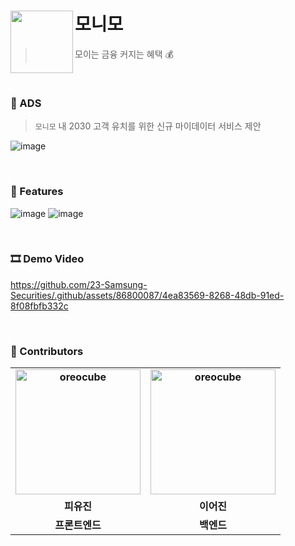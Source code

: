 # 모니모 <img src="https://github.com/23-Samsung-Securities/.github/assets/86800087/515b31bf-0de4-4a0c-a465-5870aacfa1d6" align=left width=100>
> 모이는 금융 커지는 혜택 💰

<br>

### 💭 ADS
> `모니모` 내 2030 고객 유치를 위한 신규 마이데이터 서비스 제안

![image](https://github.com/23-Samsung-Securities/.github/assets/86800087/22804893-d821-4c7a-8137-e7dacd8c8aa2)

<br>

### 📍 Features
![image](https://github.com/23-Samsung-Securities/.github/assets/86800087/71ab6110-13da-475a-bb53-11276f92a694)
![image](https://github.com/23-Samsung-Securities/.github/assets/86800087/4cbbc48a-c83d-4b42-a1c3-e3fe89b9107c)

<br>

### 🎞️ Demo Video

https://github.com/23-Samsung-Securities/.github/assets/86800087/4ea83569-8268-48db-91ed-8f08fbfb332c

<br>

### 🙌 Contributors

<div align="center">
<table style="font-weight : bold">
      <tr>
           <td align="center">
              <a href="https://github.com/PIYUJIN">                 
                  <img alt="oreocube" src="https://avatars.githubusercontent.com/PIYUJIN" width="200" />            
              </a>
           </td>
            <td align="center">
                <a href="https://github.com/eojinny">                 
                    <img alt="oreocube" src="https://avatars.githubusercontent.com/eojinny" width="200" />            
                </a>
             </td>
      </tr>
      <tr>
        <td align="center">피유진</td>
        <td align="center">이어진</td>
      </tr>
      <tr>
          <td align="center">프론트엔드</td>
          <td align="center">백엔드</td>
      </tr>
  </table>
</div>

